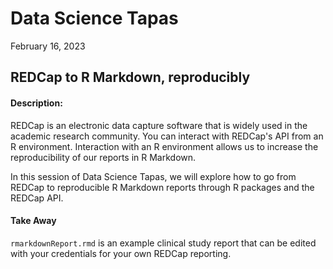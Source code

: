 # Data Science Tapas
February 16, 2023

## REDCap to R Markdown, reproducibly

#### Description:

REDCap is an electronic data capture software that is widely used in the academic research community. You can interact with REDCap's API from an R environment. Interaction with an R environment allows us to increase the reproducibility of our reports in R Markdown. 

In this session of Data Science Tapas, we will explore how to go from REDCap to reproducible R Markdown reports through R packages and the REDCap API. 

#### Take Away

`rmarkdownReport.rmd` is an example clinical study report that can be edited with your credentials for your own REDCap reporting.



